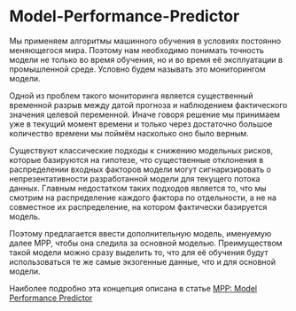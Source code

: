 # Model-Performance-Predictor

Мы применяем алгоритмы машинного обучения в условиях постоянно меняющегося мира.
Поэтому нам необходимо понимать точность модели не только во время обучения,
но и во время её эксплуатации в промышленной среде. Условно будем называть это мониторингом модели.

Одной из проблем такого мониторинга является существенный временной
разрыв между датой прогноза и наблюдением фактического значения целевой переменной.
Иначе говоря решение мы принимаем уже в текущий момент времени и только через
достаточно большое количество времени мы поймём насколько оно было верным.

Существуют классические подходы к снижению модельных рисков, которые базируются на гипотезе,
что существенные отклонения в распределении входных факторов модели могут
сигнаризировать о непрезентативности разработанной модели для текущего потока данных.
Главным недостатком таких подходов является то, что мы смотрим на распределение каждого фактора
по отдельности, а не на совместное их распределение, на котором фактически базируется модель.

Поэтому предлагается ввести дополнительную модель, именуемую далее MPP,
чтобы она следила за основной моделью. Преимуществом такой модели можно сразу выделить то,
что для её обучения будут использоваться те же самые экзогенные данные,
что и для основной модели.

Наиболее подробно эта концепция описана в статье [MPP: Model Performance Predictor](<https://arxiv.org/abs/1902.08638>)
